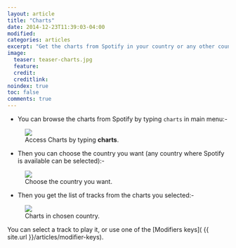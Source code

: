 ```yaml
---
layout: article
title: "Charts"
date: 2014-12-23T11:39:03-04:00
modified:
categories: articles
excerpt: "Get the charts from Spotify in your country or any other country worldwide."
image:
  teaser: teaser-charts.jpg
  feature:
  credit: 
  creditlink:
noindex: true
toc: false
comments: true
---
```


* You can browse the charts from Spotify by typing `charts` in main menu:-

<figure>
	<img src="{{ site.url }}/images/charts1.jpg"></a>
	<figcaption>Access Charts by typing <b>charts</b>.</figcaption>
</figure>

* Then you can choose the country you want (any country where Spotify is available can be selected):-

<figure>
	<img src="{{ site.url }}/images/charts2.jpg"></a>
	<figcaption>Choose the country you want.</figcaption>
</figure>

* Then you get the list of tracks from the charts you selected:-

<figure>
	<img src="{{ site.url }}/images/charts3.jpg"></a>
	<figcaption>Charts in chosen country.</figcaption>
</figure>

You can select a track to play it, or use one of the [Modifiers keys]( {{ site.url }}/articles/modifier-keys).